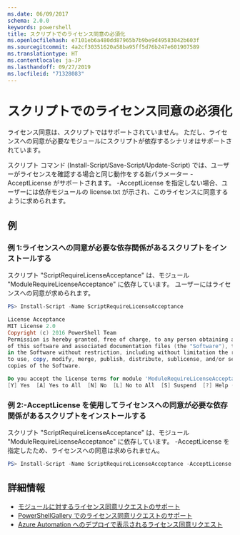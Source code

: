 ```yaml
---
ms.date: 06/09/2017
schema: 2.0.0
keywords: powershell
title: スクリプトでのライセンス同意の必須化
ms.openlocfilehash: e7101eb6a480dd87965b7b9be9d49583042b603f
ms.sourcegitcommit: 4a2cf30351620a58ba95ff5d76b247e601907589
ms.translationtype: HT
ms.contentlocale: ja-JP
ms.lasthandoff: 09/27/2019
ms.locfileid: "71328083"
---
```

# <a name="requiring-license-acceptance-for-scripts"></a>スクリプトでのライセンス同意の必須化

ライセンス同意は、スクリプトではサポートされていません。 ただし、ライセンスへの同意が必要なモジュールにスクリプトが依存するシナリオはサポートされています。

スクリプト コマンド (Install-Script/Save-Script/Update-Script) では、ユーザーがライセンスを確認する場合と同じ動作をする新パラメーター -AcceptLicense がサポートされます。 -AcceptLicense を指定しない場合、ユーザーには依存モジュールの license.txt が示され、このライセンスに同意するように求められます。

## <a name="examples"></a>例

### <a name="example-1-install-script-with-dependencies-requiring-license-acceptance"></a>例 1:ライセンスへの同意が必要な依存関係があるスクリプトをインストールする

スクリプト "ScriptRequireLicenseAcceptance" は、モジュール "ModuleRequireLicenseAcceptance" に依存しています。 ユーザーにはライセンスへの同意が求められます。

```PowerShell
PS> Install-Script -Name ScriptRequireLicenseAcceptance

License Acceptance
MIT License 2.0
Copyright (c) 2016 PowerShell Team
Permission is hereby granted, free of charge, to any person obtaining a copy
of this software and associated documentation files (the "Software"), to deal
in the Software without restriction, including without limitation the rights
to use, copy, modify, merge, publish, distribute, sublicense, and/or sell
copies of the Software.

Do you accept the license terms for module 'ModuleRequireLicenseAcceptance'.
[Y] Yes  [A] Yes to All  [N] No  [L] No to All  [S] Suspend  [?] Help (default is "N"):
```

### <a name="example-2-install-script-with-dependencies-requiring-license-acceptance-and--acceptlicense"></a>例 2:-AcceptLicense を使用してライセンスへの同意が必要な依存関係があるスクリプトをインストールする

スクリプト "ScriptRequireLicenseAcceptance" は、モジュール "ModuleRequireLicenseAcceptance" に依存しています。 -AcceptLicense を指定したため、ライセンスへの同意は求められません。

```PowerShell
PS> Install-Script -Name ScriptRequireLicenseAcceptance -AcceptLicense
```

## <a name="more-details"></a>詳細情報

- [モジュールに対するライセンス同意リクエストのサポート](module-license-acceptance.md)
- [PowerShellGallery でのライセンス同意リクエストのサポート](../how-to/working-with-packages/packages-that-require-license-acceptance.md)
- [Azure Automation へのデプロイで表示されるライセンス同意リクエスト](../how-to/working-with-packages/deploy-to-azure-automation.md)

